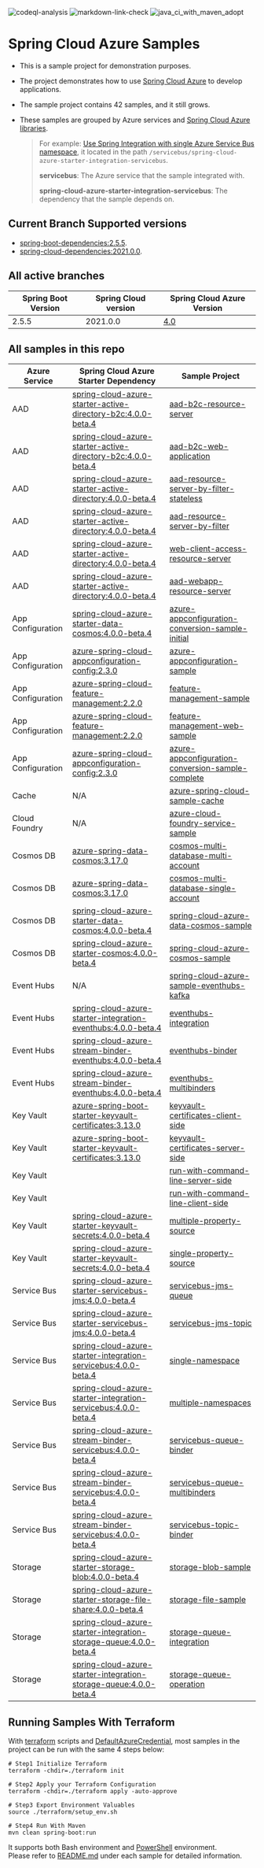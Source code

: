 ![codeql-analysis](https://github.com/Azure-Samples/azure-spring-boot-samples/actions/workflows/codeql-analysis.yml/badge.svg)
![markdown-link-check](https://github.com/Azure-Samples/azure-spring-boot-samples/actions/workflows/markdown-link-check.yml/badge.svg)
![java_ci_with_maven_adopt](https://github.com/Azure-Samples/azure-spring-boot-samples/actions/workflows/java_ci_with_maven_adopt.yml/badge.svg)

# Spring Cloud Azure Samples
- This is a sample project for demonstration purposes.   
- The project demonstrates how to use [Spring Cloud Azure](https://microsoft.github.io/spring-cloud-azure/current/reference/html/index.html) to develop applications.    
- The sample project contains 42 samples, and it still grows.    
- These samples are grouped by Azure services and [Spring Cloud Azure libraries](https://github.com/Azure/azure-sdk-for-java/tree/feature/azure-spring-cloud-4.0/sdk/spring).    

    > For example: [Use Spring Integration with single Azure Service Bus namespace](servicebus/spring-cloud-azure-starter-integration-servicebus/single-namespace), it located in the path `/servicebus/spring-cloud-azure-starter-integration-servicebus`.
    >
    >  **servicebus**: The Azure service that the sample integrated with.
    >
    > **spring-cloud-azure-starter-integration-servicebus**: The dependency that the sample depends on.
    

## Current Branch Supported versions
- [spring-boot-dependencies:2.5.5](https://repo.maven.apache.org/maven2/org/springframework/boot/spring-boot-dependencies/2.5.5/spring-boot-dependencies-2.5.5.pom).
- [spring-cloud-dependencies:2021.0.0](https://repo.maven.apache.org/maven2/org/springframework/cloud/spring-cloud-dependencies/2021.0.0/spring-cloud-dependencies-2021.0.0.pom).

## All active branches

| Spring Boot Version  | Spring Cloud version  | Spring Cloud Azure Version                                                                        |
|----------------------|-----------------------|---------------------------------------------------------------------------------------------------|
| 2.5.5                | 2021.0.0              | [4.0](https://github.com/Azure/azure-sdk-for-java/tree/feature/azure-spring-cloud-4.0/sdk/spring) | 

## All samples in this repo

| Azure Service     | Spring Cloud Azure Starter Dependency                               | Sample Project                                                                                                                     |
|-------------------|---------------------------------------------------------------------|------------------------------------------------------------------------------------------------------------------------------------|
| AAD               | [spring-cloud-azure-starter-active-directory-b2c:4.0.0-beta.4]      | [aad-b2c-resource-server](aad/spring-cloud-azure-starter-active-directory-b2c/aad-b2c-resource-server)                             |
| AAD               | [spring-cloud-azure-starter-active-directory-b2c:4.0.0-beta.4]      | [aad-b2c-web-application](aad/spring-cloud-azure-starter-active-directory-b2c/aad-b2c-web-application)                             |
| AAD               | [spring-cloud-azure-starter-active-directory:4.0.0-beta.4]          | [aad-resource-server-by-filter-stateless](aad/spring-cloud-azure-starter-active-directory/aad-resource-server-by-filter-stateless) |
| AAD               | [spring-cloud-azure-starter-active-directory:4.0.0-beta.4]          | [aad-resource-server-by-filter](aad/spring-cloud-azure-starter-active-directory/aad-resource-server-by-filter)                     |
| AAD               | [spring-cloud-azure-starter-active-directory:4.0.0-beta.4]          | [web-client-access-resource-server](aad/spring-cloud-azure-starter-active-directory/web-client-access-resource-server)             |
| AAD               | [spring-cloud-azure-starter-active-directory:4.0.0-beta.4]          | [aad-webapp-resource-server](aad/spring-cloud-azure-starter-active-directory/aad-web-application-and-resource-server)              |
| App Configuration | [spring-cloud-azure-starter-data-cosmos:4.0.0-beta.4]               | [azure-appconfiguration-conversion-sample-initial](appconfiguration/azure-appconfiguration-conversion-sample-initial)              |
| App Configuration | [azure-spring-cloud-appconfiguration-config:2.3.0]                  | [azure-appconfiguration-sample](appconfiguration/azure-appconfiguration-sample)                                                    |
| App Configuration | [azure-spring-cloud-feature-management:2.2.0]                       | [feature-management-sample](appconfiguration/feature-management-sample)                                                            |
| App Configuration | [azure-spring-cloud-feature-management:2.2.0]                       | [feature-management-web-sample](appconfiguration/feature-management-web-sample)                                                    |
| App Configuration | [azure-spring-cloud-appconfiguration-config:2.3.0]                  | [azure-appconfiguration-conversion-sample-complete](appconfiguration/azure-appconfiguration-conversion-sample-complete)            |
| Cache             | N/A                                                                 | [azure-spring-cloud-sample-cache](cache/spring-cloud-azure-starter/spring-cloud-azure-sample-cache)                                |
| Cloud Foundry     | N/A                                                                 | [azure-cloud-foundry-service-sample](cloudfoundry/azure-cloud-foundry-service-sample)                                              |
| Cosmos DB         | [azure-spring-data-cosmos:3.17.0]                                   | [cosmos-multi-database-multi-account](cosmos/azure-spring-data-cosmos/cosmos-multi-database-multi-account)                         |
| Cosmos DB         | [azure-spring-data-cosmos:3.17.0]                                   | [cosmos-multi-database-single-account](cosmos/azure-spring-data-cosmos/cosmos-multi-database-single-account)                       |
| Cosmos DB         | [spring-cloud-azure-starter-data-cosmos:4.0.0-beta.4]               | [spring-cloud-azure-data-cosmos-sample](cosmos/spring-cloud-azure-starter-data-cosmos/spring-cloud-azure-data-cosmos-sample)       |
| Cosmos DB         | [spring-cloud-azure-starter-cosmos:4.0.0-beta.4]                    | [spring-cloud-azure-cosmos-sample](cosmos/spring-cloud-azure-starter-cosmos/spring-cloud-azure-cosmos-sample)                      |
| Event Hubs        | N/A                                                                 | [spring-cloud-azure-sample-eventhubs-kafka](eventhubs/spring-cloud-azure-starter/spring-cloud-azure-sample-eventhubs-kafka)        |
| Event Hubs        | [spring-cloud-azure-starter-integration-eventhubs:4.0.0-beta.4]     | [eventhubs-integration](eventhubs/spring-cloud-azure-starter-integration-eventhubs/eventhubs-integration)                          |
| Event Hubs        | [spring-cloud-azure-stream-binder-eventhubs:4.0.0-beta.4]           | [eventhubs-binder](eventhubs/spring-cloud-azure-stream-binder-eventhubs/eventhubs-binder)                                          |
| Event Hubs        | [spring-cloud-azure-stream-binder-eventhubs:4.0.0-beta.4]           | [eventhubs-multibinders](eventhubs/spring-cloud-azure-stream-binder-eventhubs/eventhubs-multibinders)                              |
| Key Vault         | [azure-spring-boot-starter-keyvault-certificates:3.13.0]            | [keyvault-certificates-client-side](keyvault/azure-spring-boot-starter-keyvault-certificates/keyvault-certificates-client-side)    |
| Key Vault         | [azure-spring-boot-starter-keyvault-certificates:3.13.0]            | [keyvault-certificates-server-side](keyvault/azure-spring-boot-starter-keyvault-certificates/keyvault-certificates-server-side)    |
| Key Vault         |                                                                     | [run-with-command-line-server-side](keyvault/azure-securtiy-keyvault-jca/run-with-command-line-server-side)                        |
| Key Vault         |                                                                     | [run-with-command-line-client-side](keyvault/azure-securtiy-keyvault-jca/run-with-command-line-client-side)                        |
| Key Vault         | [spring-cloud-azure-starter-keyvault-secrets:4.0.0-beta.4]          | [multiple-property-source](keyvault/spring-cloud-azure-starter-keyvault-secrets/multiple-property-source)                          |
| Key Vault         | [spring-cloud-azure-starter-keyvault-secrets:4.0.0-beta.4]          | [single-property-source](keyvault/spring-cloud-azure-starter-keyvault-secrets/single-property-source)                              |
| Service Bus       | [spring-cloud-azure-starter-servicebus-jms:4.0.0-beta.4]            | [servicebus-jms-queue](servicebus/spring-cloud-azure-starter-servicebus-jms/servicebus-jms-queue)                                  |
| Service Bus       | [spring-cloud-azure-starter-servicebus-jms:4.0.0-beta.4]            | [servicebus-jms-topic](servicebus/spring-cloud-azure-starter-servicebus-jms/servicebus-jms-topic)                                  |
| Service Bus       | [spring-cloud-azure-starter-integration-servicebus:4.0.0-beta.4]    | [single-namespace](servicebus/spring-cloud-azure-starter-integration-servicebus/single-namespace)                                  |
| Service Bus       | [spring-cloud-azure-starter-integration-servicebus:4.0.0-beta.4]    | [multiple-namespaces](servicebus/spring-cloud-azure-starter-integration-servicebus/multiple-namespaces)                            |
| Service Bus       | [spring-cloud-azure-stream-binder-servicebus:4.0.0-beta.4]          | [servicebus-queue-binder](servicebus/spring-cloud-azure-stream-binder-servicebus/servicebus-queue-binder)                          |
| Service Bus       | [spring-cloud-azure-stream-binder-servicebus:4.0.0-beta.4]          | [servicebus-queue-multibinders](servicebus/spring-cloud-azure-stream-binder-servicebus/servicebus-multibinders)                    |
| Service Bus       | [spring-cloud-azure-stream-binder-servicebus:4.0.0-beta.4]          | [servicebus-topic-binder](servicebus/spring-cloud-azure-stream-binder-servicebus/servicebus-topic-binder)                          |
| Storage           | [spring-cloud-azure-starter-storage-blob:4.0.0-beta.4]              | [storage-blob-sample](storage/spring-cloud-azure-starter-storage-blob/storage-blob-sample)                                         |
| Storage           | [spring-cloud-azure-starter-storage-file-share:4.0.0-beta.4]        | [storage-file-sample](storage/spring-cloud-azure-starter-storage-file-share/storage-file-sample)                                   |
| Storage           | [spring-cloud-azure-starter-integration-storage-queue:4.0.0-beta.4] | [storage-queue-integration](storage/spring-cloud-azure-starter-integration-storage-queue/storage-queue-integration)                |
| Storage           | [spring-cloud-azure-starter-integration-storage-queue:4.0.0-beta.4] | [storage-queue-operation](storage/spring-cloud-azure-starter-integration-storage-queue/storage-queue-operation)                    |

## Running Samples With Terraform
With [terraform](https://www.terraform.io/) scripts and [DefaultAzureCredential](https://microsoft.github.io/spring-cloud-azure/current/reference/html/index.html#defaultazurecredential), most samples in the project can be run with the same 4 steps below:

```shell
# Step1 Initialize Terraform
terraform -chdir=./terraform init

# Step2 Apply your Terraform Configuration
terraform -chdir=./terraform apply -auto-approve

# Step3 Export Environment Valuables
source ./terraform/setup_env.sh

# Step4 Run With Maven
mvn clean spring-boot:run
```
It supports both Bash environment and [PowerShell](https://docs.microsoft.com/en-us/powershell/) environment.   
Please refer to [README.md](servicebus/spring-cloud-azure-starter-integration-servicebus/single-namespace/README.md) under each sample for detailed information.


###
[spring-cloud-azure-starter-keyvault-secrets:4.0.0-beta.4]: https://search.maven.org/artifact/com.azure.spring/spring-cloud-azure-starter-keyvault-secrets/4.0.0-beta.4/jar
[spring-cloud-azure-stream-binder-eventhubs:4.0.0-beta.4]: https://search.maven.org/artifact/com.azure.spring/spring-cloud-azure-stream-binder-eventhubs/4.0.0-beta.4/jar
[spring-cloud-azure-starter-integration-eventhubs:4.0.0-beta.4]: https://search.maven.org/artifact/com.azure.spring/spring-cloud-azure-starter-integration-eventhubs/4.0.0-beta.4/jar
[spring-cloud-azure-stream-binder-servicebus:4.0.0-beta.4]: https://search.maven.org/artifact/com.azure.spring/spring-cloud-azure-stream-binder-servicebus/4.0.0-beta.4/jar
[spring-cloud-azure-starter-active-directory:4.0.0-beta.4]: https://search.maven.org/artifact/com.azure.spring/spring-cloud-azure-starter-active-directory/4.0.0-beta.4/jar
[spring-cloud-azure-starter-active-directory-b2c:4.0.0-beta.4]: https://search.maven.org/artifact/com.azure.spring/spring-cloud-azure-starter-active-directory-b2c/4.0.0-beta.4/jar
[spring-cloud-azure-starter-data-cosmos:4.0.0-beta.4]: https://search.maven.org/artifact/com.azure.spring/spring-cloud-azure-starter-data-cosmos/4.0.0-beta.4/jar
[spring-cloud-azure-starter-cosmos:4.0.0-beta.4]: https://search.maven.org/artifact/com.azure.spring/spring-cloud-azure-starter-cosmos/4.0.0-beta.4/jar
[spring-cloud-azure-starter-servicebus-jms:4.0.0-beta.4]: https://search.maven.org/artifact/com.azure.spring/spring-cloud-azure-starter-servicebus-jms/4.0.0-beta.4/jar
[spring-cloud-azure-starter-integration-servicebus:4.0.0-beta.4]: https://search.maven.org/artifact/com.azure.spring/spring-cloud-azure-starter-integration-servicebus/4.0.0-beta.4/jar
[spring-cloud-azure-starter-integration-storage-queue:4.0.0-beta.4]: https://search.maven.org/artifact/com.azure.spring/spring-cloud-azure-starter-integration-storage-queue/4.0.0-beta.4/jar
[spring-cloud-azure-starter-storage-file-share:4.0.0-beta.4]: https://search.maven.org/artifact/com.azure.spring/spring-cloud-azure-starter-storage-file-share/4.0.0-beta.4/jar
[spring-cloud-azure-starter-storage-blob:4.0.0-beta.4]: https://search.maven.org/artifact/com.azure.spring/spring-cloud-azure-starter-storage-blob/4.0.0-beta.4/jar
[spring-cloud-azure-starter-data-cosmos:4.0.0-beta.4]: https://search.maven.org/artifact/com.azure.spring/spring-cloud-azure-starter-data-cosmos/4.0.0-beta.4/jar
[azure-spring-cloud-feature-management:2.2.0]: https://search.maven.org/artifact/com.azure.spring/azure-spring-cloud-feature-management/2.2.0/jar
[azure-spring-cloud-appconfiguration-config:2.3.0]: https://search.maven.org/artifact/com.azure.spring/azure-spring-cloud-appconfiguration-config/2.3.0/jar
[azure-spring-boot-starter-keyvault-certificates:3.13.0]: https://search.maven.org/artifact/com.azure.spring/azure-spring-boot-starter-keyvault-certificates/3.13.0/jar
[azure-spring-data-cosmos:3.17.0]: https://search.maven.org/artifact/com.azure/azure-spring-data-cosmos/3.17.0/jar